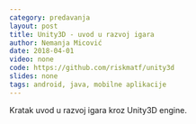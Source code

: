 ```yaml
---
category: predavanja
layout: post
title: Unity3D - uvod u razvoj igara
author: Nemanja Micović
date: 2018-04-01
video: none
code: https://github.com/riskmatf/unity3d
slides: none
tags: android, java, mobilne aplikacije 
---
```

Kratak uvod u razvoj igara kroz Unity3D engine.
